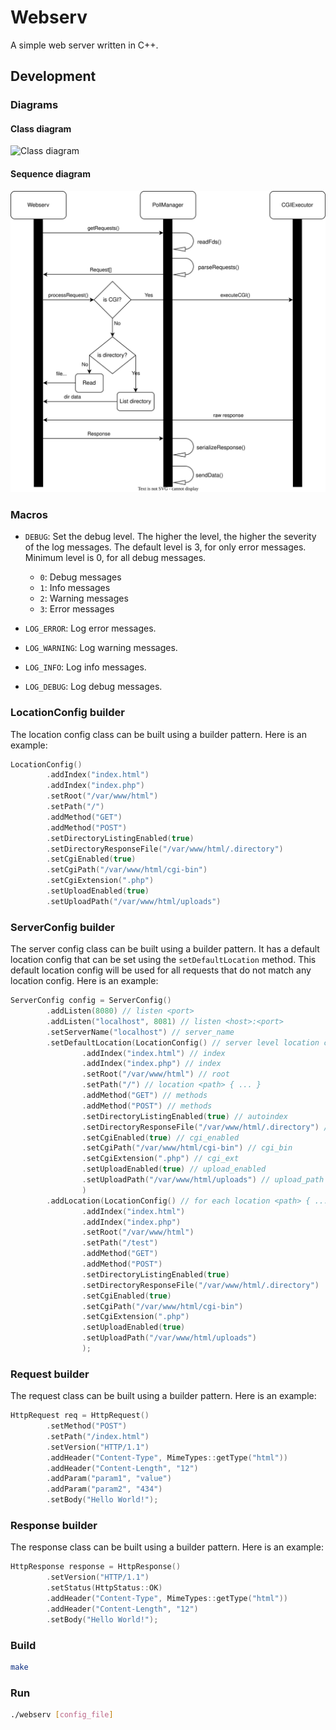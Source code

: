 # Webserv

A simple web server written in C++.

## Development

### Diagrams

#### Class diagram

![Class diagram](./docs/class_diagram.svg)

#### Sequence diagram

![Sequence diagram](./docs/sequence_diagram.svg)

### Macros

- `DEBUG`: Set the debug level. The higher the level, the higher the severity of the log messages. The default level is
  3, for only error messages. Minimum level is 0, for all debug messages.
    - `0`: Debug messages
    - `1`: Info messages
    - `2`: Warning messages
    - `3`: Error messages

- `LOG_ERROR`: Log error messages.
- `LOG_WARNING`: Log warning messages.
- `LOG_INFO`: Log info messages.
- `LOG_DEBUG`: Log debug messages.

### LocationConfig builder

The location config class can be built using a builder pattern.
Here is an example:

```cpp
LocationConfig()
        .addIndex("index.html")
        .addIndex("index.php")
        .setRoot("/var/www/html")
        .setPath("/")
        .addMethod("GET")
        .addMethod("POST")
        .setDirectoryListingEnabled(true)
        .setDirectoryResponseFile("/var/www/html/.directory")
        .setCgiEnabled(true)
        .setCgiPath("/var/www/html/cgi-bin")
        .setCgiExtension(".php")
        .setUploadEnabled(true)
        .setUploadPath("/var/www/html/uploads")
```

### ServerConfig builder

The server config class can be built using a builder pattern. It has a default location config that can be set using
the `setDefaultLocation` method. This default location config will be used for all requests that do not match any
location config.
Here is an example:

```cpp
ServerConfig config = ServerConfig()
        .addListen(8080) // listen <port>
        .addListen("localhost", 8081) // listen <host>:<port>
        .setServerName("localhost") // server_name
        .setDefaultLocation(LocationConfig() // server level location config
                .addIndex("index.html") // index
                .addIndex("index.php") // index
                .setRoot("/var/www/html") // root
                .setPath("/") // location <path> { ... }
                .addMethod("GET") // methods
                .addMethod("POST") // methods
                .setDirectoryListingEnabled(true) // autoindex
                .setDirectoryResponseFile("/var/www/html/.directory") // autoindex_format
                .setCgiEnabled(true) // cgi_enabled
                .setCgiPath("/var/www/html/cgi-bin") // cgi_bin
                .setCgiExtension(".php") // cgi_ext
                .setUploadEnabled(true) // upload_enabled
                .setUploadPath("/var/www/html/uploads") // upload_path
                )
        .addLocation(LocationConfig() // for each location <path> { ... }
                .addIndex("index.html")
                .addIndex("index.php")
                .setRoot("/var/www/html")
                .setPath("/test")
                .addMethod("GET")
                .addMethod("POST")
                .setDirectoryListingEnabled(true)
                .setDirectoryResponseFile("/var/www/html/.directory")
                .setCgiEnabled(true)
                .setCgiPath("/var/www/html/cgi-bin")
                .setCgiExtension(".php")
                .setUploadEnabled(true)
                .setUploadPath("/var/www/html/uploads")
                );
```

### Request builder

The request class can be built using a builder pattern.
Here is an example:

```cpp
HttpRequest req = HttpRequest()
        .setMethod("POST")
        .setPath("/index.html")
        .setVersion("HTTP/1.1")
        .addHeader("Content-Type", MimeTypes::getType("html"))
        .addHeader("Content-Length", "12")
        .addParam("param1", "value")
        .addParam("param2", "434")
        .setBody("Hello World!");
```

### Response builder

The response class can be built using a builder pattern.
Here is an example:

```cpp
HttpResponse response = HttpResponse()
        .setVersion("HTTP/1.1")
        .setStatus(HttpStatus::OK)
        .addHeader("Content-Type", MimeTypes::getType("html"))
        .addHeader("Content-Length", "12")
        .setBody("Hello World!");
```

### Build

```bash
make
```

### Run

```bash
./webserv [config_file]
```


